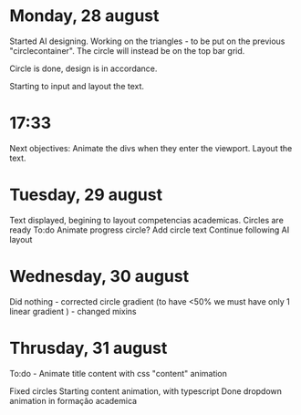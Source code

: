 # Monday, 28 august

Started AI designing.
Working on the triangles - to be put on the previous "circlecontainer".
The circle will instead be on the top bar grid.

Circle is done, design is in accordance.

Starting to input and layout the text.

  # 17:33
  Next objectives:
    Animate the divs when they enter the viewport.
    Layout the text.

# Tuesday, 29 august
  Text displayed, begining to layout competencias academicas. Circles are ready
  To:do
    Animate progress circle?
    Add circle text
    Continue following AI layout

# Wednesday, 30 august
  Did nothing - corrected circle gradient (to have <50% we must have only 1 linear gradient )
              - changed mixins

# Thrusday, 31 august
  To:do - Animate title content with css "content" animation
          
  Fixed circles
  Starting content animation, with typescript
  Done dropdown animation in formação academica
